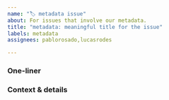 ```yaml
---
name: "🏷️ metadata issue"
about: For issues that involve our metadata.
title: "metadata: meaningful title for the issue"
labels: metadata
assignees: pablorosado,lucasrodes

---
```


<!--
NOTE: For questions on how to use a specific metadata field, open a new discussion: https://github.com/owid/etl/discussions/new?category=metadata.
-->

<!--
INSTRUCTIONS
Write a meaningful title that describes your issue/feedback for our metadata.

You may report:
- Bugs related to metadata.
- Confusing fields (unsure what they mean?).
- Suggestions for metadata changes or new use cases for the existing fields.
- Issues with how the metadata is propagated to Grapher and presented in a data page or the sources tab of a chart.

-->

### One-liner
<!-- Replace this line with a short description. (REQUIRED) -->

### Context & details
<!-- If possible, replace this line with more context and details. Otherwise, remove this section from the template. 

It helps if you provide screenshots
-->
